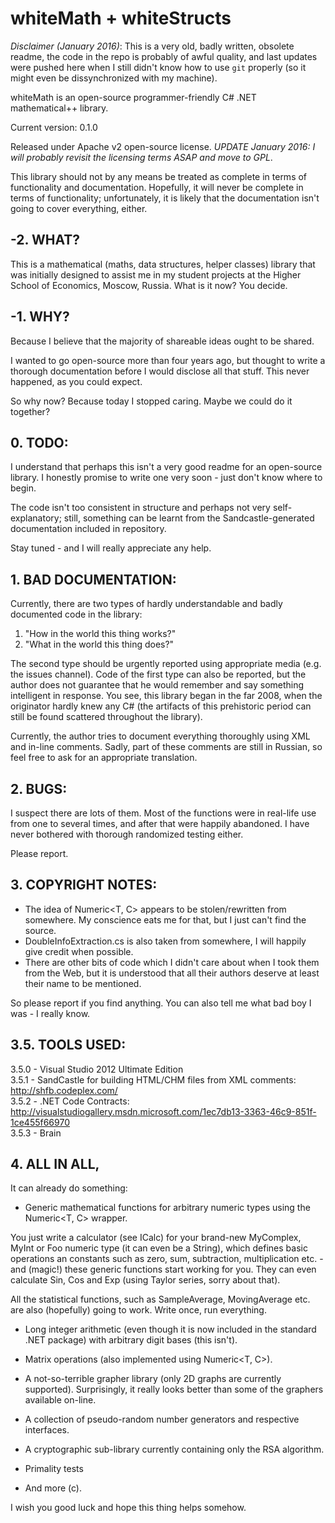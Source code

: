 # whiteMath + whiteStructs

*Disclaimer (January 2016)*: This is a very old, badly written, obsolete readme, the code in the repo is probably of awful quality, and last updates were pushed here when I still didn't know how to use `git` properly (so it might even be dissynchronized with my machine).

whiteMath is an open-source programmer-friendly C# .NET mathematical++ library.

Current version: 0.1.0

Released under Apache v2 open-source license. *UPDATE January 2016: I will probably revisit the licensing terms ASAP and move to GPL*.

This library should not by any means be treated as complete in terms
of functionality and documentation. Hopefully, it will never be complete
in terms of functionality; unfortunately, it is likely that the documentation
isn't going to cover everything, either.

## -2\. WHAT?

This is a mathematical (maths, data structures, helper classes) library that was initially designed to assist me in my student projects at the Higher School of Economics, Moscow, Russia. What is it now? You decide.

## -1\. WHY?

Because I believe that the majority of shareable ideas ought to be shared.

I wanted to go open-source more than four years ago, but thought to write
a thorough documentation before I would disclose all that stuff.
This never happened, as you could expect.

So why now? Because today I stopped caring.
Maybe we could do it together?

## 0\. TODO:

I understand that perhaps this isn't a very good readme for an open-source library.
I honestly promise to write one very soon - just don't know where to begin.

The code isn't too consistent in structure and perhaps not very self-explanatory;
still, something can be learnt from the Sandcastle-generated documentation
included in repository.

Stay tuned - and I will really appreciate any help. 

## 1\. BAD DOCUMENTATION:

Currently, there are two types of hardly understandable and badly documented code 
in the library:

1. "How in the world this thing works?"
2. "What in the world this thing does?"

The second type should be urgently reported using appropriate media (e.g. the issues
channel). Code of the first type can also be reported, but the author does not guarantee 
that he would remember and say something intelligent in response. You see, this library 
began in the far 2008, when the originator hardly knew any C# (the artifacts of
this prehistoric period can still be found scattered throughout the library).

Currently, the author tries to document everything thoroughly using XML and in-line
comments. Sadly, part of these comments are still in Russian, so feel free to
ask for an appropriate translation.

## 2\. BUGS: 

I suspect there are lots of them. Most of the functions were in real-life use from one to
several times, and after that were happily abandoned. I have never bothered with thorough
randomized testing either.

Please report.

## 3\. COPYRIGHT NOTES:

- The idea of Numeric<T, C> appears to be stolen/rewritten from somewhere. My conscience 
eats me for that, but I just can't find the source. 
- DoubleInfoExtraction.cs is also taken from somewhere, I will happily give credit when possible.
- There are other bits of code which I didn't care about when I took them from the Web, but 
it is understood that all their authors deserve at least their name to be mentioned. 

So please report if you find anything.
You can also tell me what bad boy I was - I really know.

## 3.5\. TOOLS USED:

3.5.0 - Visual Studio 2012 Ultimate Edition  
3.5.1 - SandCastle for building HTML/CHM files from XML comments: http://shfb.codeplex.com/  
3.5.2 - .NET Code Contracts: http://visualstudiogallery.msdn.microsoft.com/1ec7db13-3363-46c9-851f-1ce455f66970  
3.5.3 - Brain  

## 4\. ALL IN ALL,

It can already do something:

- Generic mathematical functions for arbitrary numeric types using 
the Numeric<T, C> wrapper. 

You just write a calculator (see ICalc<T>) for your brand-new MyComplex,
MyInt or Foo numeric type (it can even be a String), which defines basic 
operations an constants such as zero, sum, subtraction, multiplication etc. - 
and (magic!) these generic functions start working for you. They can even calculate
Sin, Cos and Exp (using Taylor series, sorry about that).

All the statistical functions, such as SampleAverage, MovingAverage etc.
are also (hopefully) going to work. Write once, run everything.

- Long integer arithmetic (even though it is now included in the standard 
.NET package) with arbitrary digit bases (this isn't).

- Matrix operations (also implemented using Numeric<T, C>).

- A not-so-terrible grapher library (only 2D graphs are currently supported).
Surprisingly, it really looks better than some of the graphers available
on-line. 

- A collection of pseudo-random number generators and respective interfaces.

- A cryptographic sub-library currently containing only the RSA algorithm.

- Primality tests

- And more (c).

I wish you good luck and hope this thing helps somehow.

